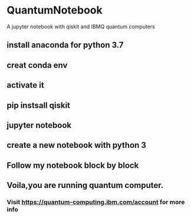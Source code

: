 # QuantumNotebook
A jupyter notebook with qiskit and IBMQ quantum computers

## install anaconda for python 3.7
## creat conda env
## activate it
## pip instsall qiskit
## jupyter notebook
## create a new notebook with python 3
## Follow my notebook block by block
## Voila,you are running quantum computer.

### Visit https://quantum-computing.ibm.com/account for more info
